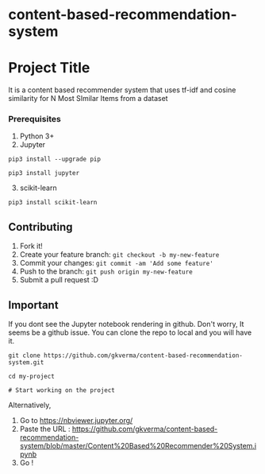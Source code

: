 # content-based-recommendation-system

# Project Title

It is a content based recommender system that uses tf-idf and cosine similarity for N Most SImilar Items from a dataset

### Prerequisites
1. Python 3+
2. Jupyter 
```
pip3 install --upgrade pip

pip3 install jupyter
```
3. scikit-learn

```
pip3 install scikit-learn
```

## Contributing

1. Fork it!
2. Create your feature branch: `git checkout -b my-new-feature`
3. Commit your changes: `git commit -am 'Add some feature'`
4. Push to the branch: `git push origin my-new-feature`
5. Submit a pull request :D


## Important 
If you dont see the Jupyter notebook rendering in github. Don't worry, It seems be a github issue. You can clone the repo to local and you will have it.


```
git clone https://github.com/gkverma/content-based-recommendation-system.git

cd my-project

# Start working on the project
```

Alternatively, 
1. Go to https://nbviewer.jupyter.org/
2. Paste the URL : https://github.com/gkverma/content-based-recommendation-system/blob/master/Content%20Based%20Recommender%20System.ipynb
3. Go !
